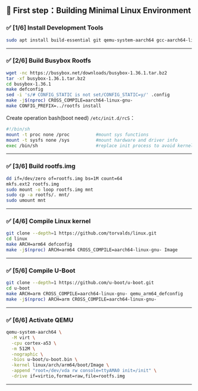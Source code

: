 ## 🔧 First step：Building Minimal Linux Environment

### ✅ [1/6] Install Development Tools

```bash
sudo apt install build-essential git qemu-system-aarch64 gcc-aarch64-linux-gnu libncurses-dev flex bison device-tree-compiler libgnutls28-dev wget
```
---
### ✅ [2/6] Build Busybox Rootfs

```bash
wget -nc https://busybox.net/downloads/busybox-1.36.1.tar.bz2
tar -xf busybox-1.36.1.tar.bz2
cd busybox-1.36.1
make defconfig
sed -i 's/# CONFIG_STATIC is not set/CONFIG_STATIC=y/' .config
make -j$(nproc) CROSS_COMPILE=aarch64-linux-gnu-
make CONFIG_PREFIX=../rootfs install
```
Create operation bash(boot need) `/etc/init.d/rcS`：

```sh
#!/bin/sh
mount -t proc none /proc          #mount sys functions
mount -t sysfs none /sys          #mount hardware and driver info
exec /bin/sh                      #replace init process to avoid kernel panic
```
---

### ✅ [3/6] Build rootfs.img

```bash
dd if=/dev/zero of=rootfs.img bs=1M count=64
mkfs.ext2 rootfs.img
sudo mount -o loop rootfs.img mnt
sudo cp -a rootfs/. mnt/
sudo umount mnt
```
---

### ✅ [4/6] Compile Linux kernel

```bash
git clone --depth=1 https://github.com/torvalds/linux.git
cd linux
make ARCH=arm64 defconfig
make -j$(nproc) ARCH=arm64 CROSS_COMPILE=aarch64-linux-gnu- Image
```
---

### ✅ [5/6] Compile U-Boot

```bash
git clone --depth=1 https://github.com/u-boot/u-boot.git
cd u-boot
make ARCH=arm CROSS_COMPILE=aarch64-linux-gnu- qemu_arm64_defconfig
make -j$(nproc) ARCH=arm CROSS_COMPILE=aarch64-linux-gnu-
```
---

### ✅ [6/6] Activate QEMU

```bash
qemu-system-aarch64 \
  -M virt \
  -cpu cortex-a53 \
  -m 512M \
  -nographic \
  -bios u-boot/u-boot.bin \
  -kernel linux/arch/arm64/boot/Image \
  -append "root=/dev/vda rw console=ttyAMA0 init=/init" \
  -drive if=virtio,format=raw,file=rootfs.img
```
---
